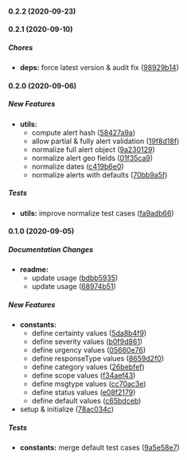 #### 0.2.2 (2020-09-23)

#### 0.2.1 (2020-09-10)

##### Chores

- **deps:** force latest version & audit fix ([98929b14](https://github.com/lykmapipo/cap-common/commit/98929b14b250ffc3066c5820c8be259aa61aea11))

#### 0.2.0 (2020-09-06)

##### New Features

- **utils:**
  - compute alert hash ([58427a9a](https://github.com/lykmapipo/cap-common/commit/58427a9acbd2f9b93650eaa11cda9bbee3e6b303))
  - allow partial & fully alert validation ([19f8d18f](https://github.com/lykmapipo/cap-common/commit/19f8d18f74952621520c0452a0dcfd785f44b01c))
  - normalize full alert object ([9a230129](https://github.com/lykmapipo/cap-common/commit/9a230129b5ecd587eb9a395bb4f66c399ef39113))
  - normalize alert geo fields ([01f35ca9](https://github.com/lykmapipo/cap-common/commit/01f35ca92927e2b1a896ed4277188a3f881b7c75))
  - normalize dates ([c419b6e0](https://github.com/lykmapipo/cap-common/commit/c419b6e026666515128afd6b0cbdfc6966da9277))
  - normalize alerts with defaults ([70bb9a5f](https://github.com/lykmapipo/cap-common/commit/70bb9a5f7d909a17a8e8916ae7df1b321dee42b6))

##### Tests

- **utils:** improve normalize test cases ([fa9adb66](https://github.com/lykmapipo/cap-common/commit/fa9adb66831cf8e57ca568be420ced1b206766d0))

#### 0.1.0 (2020-09-05)

##### Documentation Changes

- **readme:**
  - update usage ([bdbb5935](https://github.com/lykmapipo/cap-common/commit/bdbb59352f0bd0bd1052b8cc22aba76693e115c0))
  - update usage ([68974b51](https://github.com/lykmapipo/cap-common/commit/68974b5144d093306d29c9baf2a73cccb8a0b7d5))

##### New Features

- **constants:**
  - define certainty values ([5da8b4f9](https://github.com/lykmapipo/cap-common/commit/5da8b4f9a6a038189b9e62696af2e5122fa7a8bb))
  - define severity values ([b0f9d861](https://github.com/lykmapipo/cap-common/commit/b0f9d861d2e3ef6486ab687e575735e3d1a13b9d))
  - define urgency values ([05660e76](https://github.com/lykmapipo/cap-common/commit/05660e76f89ed492c1b6256d269c71ac83deb1b3))
  - define responseType values ([8659d2f0](https://github.com/lykmapipo/cap-common/commit/8659d2f048f818ee74024991ef38887874bc4333))
  - define category values ([26bebfef](https://github.com/lykmapipo/cap-common/commit/26bebfef8c23fe28dad67a4947abbbff373e35ee))
  - define scope values ([f34aef43](https://github.com/lykmapipo/cap-common/commit/f34aef43c24eaf6638490ca48c9355bd3b94068d))
  - define msgtype values ([cc70ac3e](https://github.com/lykmapipo/cap-common/commit/cc70ac3e9f3487674427aa4bf24ea8361fc4f640))
  - define status values ([e08f2179](https://github.com/lykmapipo/cap-common/commit/e08f2179d5c5b9f38ac61817fd2539833f3242d8))
  - define default values ([c65bdceb](https://github.com/lykmapipo/cap-common/commit/c65bdcebc9d40fa9fe513d5651a9397c89a725aa))
- setup & initialize ([78ac034c](https://github.com/lykmapipo/cap-common/commit/78ac034c570886d8557624e1a26e72caef7808aa))

##### Tests

- **constants:** merge default test cases ([9a5e58e7](https://github.com/lykmapipo/cap-common/commit/9a5e58e7ec7355edf95c5af736afbdac5321fa74))
